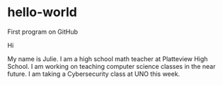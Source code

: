 # hello-world
First program on GitHub

Hi

My name is Julie.  I am a high school math teacher at Platteview High School.  I am working on teaching computer science classes in the near future.  I am taking a Cybersecurity class at UNO this week.    
